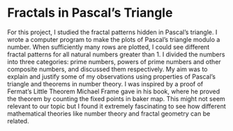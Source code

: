 # Fractals in Pascal’s Triangle
For this project, I studied the fractal patterns hidden
in Pascal’s triangle. I wrote a computer program to make the
plots of Pascal’s triangle modulo a number. When sufficiently
many rows are plotted, I could see different fractal patterns for
all natural numbers greater than 1. I divided the numbers into
three categories: prime numbers, powers of prime numbers and
other composite numbers, and discussed them respectively. My
aim was to explain and justify some of my observations using
properties of Pascal’s triangle and theorems in number theory.
I was inspired by a proof of Fermat’s Little Theorem Michael
Frame gave in his book, where he proved the theorem by counting
the fixed points in baker map. This might not seem relevant to
our topic but I found it extremely fascinating to see how different
mathematical theories like number theory and fractal geometry
can be related.
